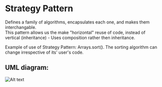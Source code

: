 # Strategy Pattern

Defines a family of algorithms, encapsulates each one, and makes them interchangable.   
This pattern allows us the make "horizontal" reuse of code, instead of vertical (inheritance) - Uses composition rather then inheritance.  

Example of use of Strategy Pattern: Arrays.sort(). The sorting algorithm can change irrespective of its' user's code.

## UML diagram:

![Alt text](StrategyUML.jpg?raw=true "Pattern's UML diagram")
